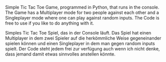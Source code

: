 Simple Tic Tac Toe Game, programmed in Python, that runs in the console.
The Game has a Multiplayer mode for two people against each other and a Singleplayer mode where one can play against random inputs.
The Code is free to use if you like to do anything with it.

Simples Tic Tac Toe Spiel, das in der Console läuft.
Das Spiel hat einen Multiplayer in dem zwei Spieler auf die herkömmliche Weise gegeneinander spielen können und einen Singleplayer in dem man gegen random inputs spielt.
Der Code steht jedem frei zur verfügung auch wenn ich nicht denke, dass jemand damit etwas sinnvolles anstellen könnte.
